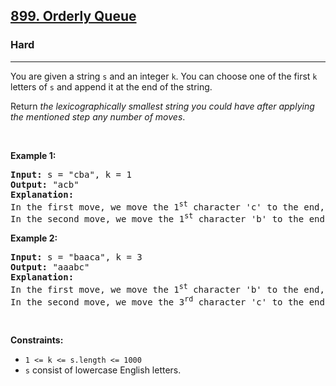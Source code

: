 <h2><a href="https://leetcode.com/problems/orderly-queue/">899. Orderly Queue</a></h2><h3>Hard</h3><hr><div><p>You are given a string <code>s</code> and an integer <code>k</code>. You can choose one of the first <code>k</code> letters of <code>s</code> and append it at the end of the string.</p>

<p>Return <em>the lexicographically smallest string you could have after applying the mentioned step any number of moves</em>.</p>

<p>&nbsp;</p>
<p><strong class="example">Example 1:</strong></p>

<pre><strong>Input:</strong> s = "cba", k = 1
<strong>Output:</strong> "acb"
<strong>Explanation:</strong> 
In the first move, we move the 1<sup>st</sup> character 'c' to the end, obtaining the string "bac".
In the second move, we move the 1<sup>st</sup> character 'b' to the end, obtaining the final result "acb".
</pre>

<p><strong class="example">Example 2:</strong></p>

<pre><strong>Input:</strong> s = "baaca", k = 3
<strong>Output:</strong> "aaabc"
<strong>Explanation:</strong> 
In the first move, we move the 1<sup>st</sup> character 'b' to the end, obtaining the string "aacab".
In the second move, we move the 3<sup>rd</sup> character 'c' to the end, obtaining the final result "aaabc".
</pre>

<p>&nbsp;</p>
<p><strong>Constraints:</strong></p>

<ul>
	<li><code>1 &lt;= k &lt;= s.length &lt;= 1000</code></li>
	<li><code>s</code> consist of lowercase English letters.</li>
</ul>
</div>